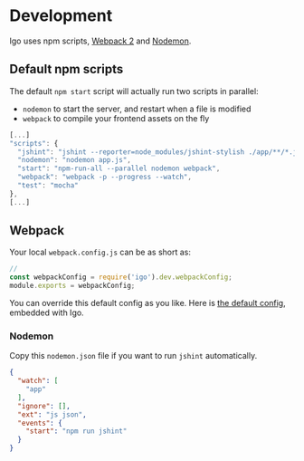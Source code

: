 
# Development

Igo uses npm scripts, [Webpack 2](https://webpack.js.org) and [Nodemon](https://nodemon.io/).

## Default npm scripts

The default `npm start` script will actually run two scripts in parallel:
- `nodemon` to start the server, and restart when a file is modified
- `webpack` to compile your frontend assets on the fly

```js
[...]
"scripts": {
  "jshint": "jshint --reporter=node_modules/jshint-stylish ./app/**/*.js || true",
  "nodemon": "nodemon app.js",
  "start": "npm-run-all --parallel nodemon webpack",
  "webpack": "webpack -p --progress --watch",
  "test": "mocha"
},
[...]
```

## Webpack

Your local `webpack.config.js` can be as short as:
```js
//
const webpackConfig = require('igo').dev.webpackConfig;
module.exports = webpackConfig;
```

You can override this default config as you like.
Here is [the default config](/src/dev/webpack.config.js), embedded with Igo.

### Nodemon

Copy this `nodemon.json` file if you want to run `jshint` automatically.
```json
{
  "watch": [
    "app"
  ],
  "ignore": [],
  "ext": "js json",
  "events": {
    "start": "npm run jshint"
  }
}
```
